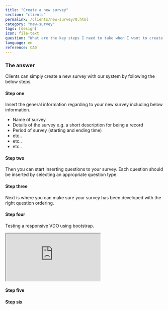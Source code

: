 ```yaml
---
title: "Create a new survey"
section: "clients"
permalink: /clients/new-survey/0.html
category: "new-survey"
tags: [design]
icon: file-text
question: "What are the key steps I need to take when I want to create a new survey?"
language: en
reference: CA0
---
```


### The answer

Clients can simply create a new survey with our system by following the below steps.

#### Step one

Insert the general information regarding to your new survey including below information.

- Name of survey
- Details of the survey e.g. a short description for being a record
- Period of survey (starting and ending time)
- etc..
- etc..
- etc..



#### Step two

Then you can start inserting questions to your survey. Each question should be inserted by selecting an appropriate question type.

#### Step three

Next is where you can make sure your survey has been developed with the right question ordering.

#### Step four

Testing a responsive VDO using bootstrap.

<div class="embed-responsive embed-responsive-16by9">
  <iframe class="embed-responsive-item" src="https://www.youtube.com/embed/HYoqN0jkYLE"></iframe>
</div>


#### Step five



#### Step six

